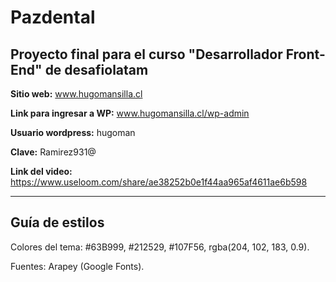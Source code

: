 # Pazdental
## Proyecto final para el curso "Desarrollador Front-End" de desafiolatam

**Sitio web:** www.hugomansilla.cl

**Link para ingresar a WP:** www.hugomansilla.cl/wp-admin

**Usuario wordpress:** hugoman 

**Clave:** Ramirez931@

**Link del video:** https://www.useloom.com/share/ae38252b0e1f44aa965af4611ae6b598

---------------------------------------------------------------------------------------
## Guía de estilos 

Colores del tema: #63B999, #212529, #107F56, rgba(204, 102, 183, 0.9).

Fuentes: Arapey (Google Fonts).

